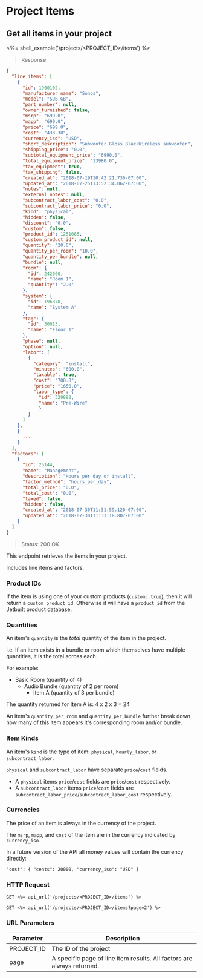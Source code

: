 # Project Items

## Get all items in your project

<%= shell_example('/projects/<PROJECT_ID>/items') %>

> Response:

```json
{
  "line_items": [
    {
      "id": 1900102,
      "manufacturer_name": "Sonos",
      "model": "SUB-GB",
      "part_number": null,
      "owner_furnished": false,
      "msrp": "699.0",
      "mapp": "699.0",
      "price": "699.0",
      "cost": "433.38",
      "currency_iso": "USD",
      "short_description": "Subwoofer Gloss BlackWireless subwoofer",
      "shipping_price": "0.0",
      "subtotal_equipment_price": "6990.0",
      "total_equipment_price": "13980.0",
      "tax_equipment": true,
      "tax_shipping": false,
      "created_at": "2018-07-19T10:42:21.736-07:00",
      "updated_at": "2018-07-25T13:52:34.062-07:00",
      "notes": null,
      "external_notes": null,
      "subcontract_labor_cost": "0.0",
      "subcontract_labor_price": "0.0",
      "kind": "physical",
      "hidden": false,
      "discount": "0.0",
      "custom": false,
      "product_id": 1251085,
      "custom_product_id": null,
      "quantity": "20.0",
      "quantity_per_room": "10.0",
      "quantity_per_bundle": null,
      "bundle": null,
      "room": {
        "id": 242060,
        "name": "Room 1",
        "quantity": "2.0"
      },
      "system": {
        "id": 196878,
        "name": "System A"
      },
      "tag": {
        "id": 30013,
        "name": "Floor 1"
      },
      "phase": null,
      "option": null,
      "labor": [
        {
          "category": "install",
          "minutes": "600.0",
          "taxable": true,
          "cost": "700.0",
          "price": "1650.0",
          "labor_type": {
            "id": 329892,
            "name": "Pre-Wire"
            }
        }
      ]
    },
    {
      ...
    }
  ],
  "factors": [
    {
      "id": 25144,
      "name": "Management",
      "description": "Hours per day of install",
      "factor_method": "hours_per_day",
      "total_price": "0.0",
      "total_cost": "0.0",
      "taxed": false,
      "hidden": false,
      "created_at": "2018-07-30T11:31:59.120-07:00",
      "updated_at": "2018-07-30T11:33:18.807-07:00"
    }
  ]
}
```

> Status: 200 OK

This endpoint retrieves the items in your project.

Includes line items and factors.

### Product IDs

If the item is using one of your custom products (`custom: true`), then it will
return a `custom_product_id`. Otherwise it will have a `product_id` from the
Jetbuilt product database.

### Quantities

An item's `quantity` is the *total* quantity of the item in the project.

i.e. If an item exists in a bundle or room which themselves have multiple quantities,
it is the total across each.

For example:

- Basic Room (quantity of 4)
  - Audio Bundle (quantity of 2 per room)
     - Item A (quantity of 3 per bundle)

The quantity returned for Item A is: 4 x 2 x 3 = 24

An item's `quantity_per_room` and `quantity_per_bundle` further break down how
many of this item appears it's corresponding room and/or bundle.

### Item Kinds

An item's `kind` is the type of item: `physical`, `hourly_labor`, or `subcontract_labor`.

`physical` and `subcontract_labor` have separate `price`/`cost` fields.

 - A `physical` items `price`/`cost` fields are `price`/`cost` respectively.
 - A `subcontract_labor` items `price`/`cost` fields are `subcontract_labor_price`/`subcontract_labor_cost` respectively.

### Currencies

The price of an item is always in the currency of the project.

The `msrp`, `mapp`, and `cost` of the item are in the currency indicated by `currency_iso`

In a future version of the API all money values will contain the currency directly:

`"cost": { "cents": 20000, "currency_iso": "USD" }`

### HTTP Request

`GET <%= api_url('/projects/<PROJECT_ID>/items') %>`

`GET <%= api_url('/projects/<PROJECT_ID>/items?page=2') %>`

### URL Parameters

Parameter | Description
--------- | -----------
PROJECT_ID | The ID of the project
page | A specific page of line item results. All factors are always returned.
